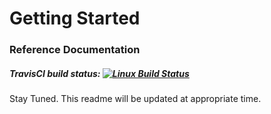 # Getting Started

### Reference Documentation

##### TravisCI build status: [![Linux Build Status](https://travis-ci.org/jastao/tour-package-app.svg?branch=master)](https://travis-ci.org/jastao/tour-package-app)

Stay Tuned. This readme will be updated at appropriate time.